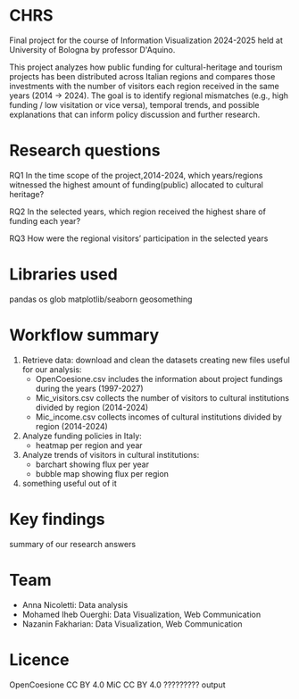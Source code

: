 # CHRS
Final project for the course of Information Visualization 2024-2025 held at University of Bologna by professor D'Aquino.

This project analyzes how public funding for cultural-heritage and tourism projects has been distributed across Italian regions and compares those investments with the number of visitors each region received in the same years (2014 → 2024). The goal is to identify regional mismatches (e.g., high funding / low visitation or vice versa), temporal trends, and possible explanations that can inform policy discussion and further research.

# Research questions
RQ1
In the time scope of the project,2014-2024, which years/regions witnessed the highest amount of funding(public) allocated to cultural heritage?

RQ2
In the selected years, which region received the highest share of funding each year?

RQ3
How were the regional visitors’ participation in the selected years

# Libraries used
pandas
os
glob
matplotlib/seaborn
geosomething

# Workflow summary
1. Retrieve data: download and clean the datasets creating new files useful for our analysis:
    - OpenCoesione.csv includes the information about project fundings during the years (1997-2027)
    - Mic_visitors.csv collects the number of visitors to cultural institutions divided by region (2014-2024)
    - Mic_income.csv collects incomes of cultural institutions divided by region (2014-2024)
2. Analyze funding policies in Italy:
    - heatmap per region and year
3. Analyze trends of visitors in cultural institutions:
    - barchart showing flux per year
    - bubble map showing flux per region
 4. something useful out of it

# Key findings
summary of our research answers

# Team
- Anna Nicoletti: Data analysis
- Mohamed Iheb Ouerghi: Data Visualization, Web Communication
- Nazanin Fakharian: Data Visualization, Web Communication

# Licence
OpenCoesione CC BY 4.0
MiC CC BY 4.0 ?????????
output 
